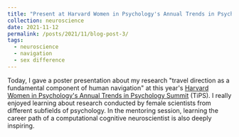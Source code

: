 ```yaml
---
title: "Present at Harvard Women in Psychology's Annual Trends in Psychology Summit"
collection: neuroscience
date: 2021-11-12
permalink: /posts/2021/11/blog-post-3/
tags:
  - neuroscience
  - navigation
  - sex difference
---
```


Today, I gave a poster presentation about my research "travel direction as a fundamental component of human navigation" at this year's [Harvard Women in Psychology's Annual Trends in Psychology Summit](https://women.psychology.harvard.edu/) (TiPS). I  really enjoyed learning about research conducted by female scientists from different subfields of psychology. In the mentoring session, learning the career path of a computational cognitive neuroscientist is also deeply inspiring.
